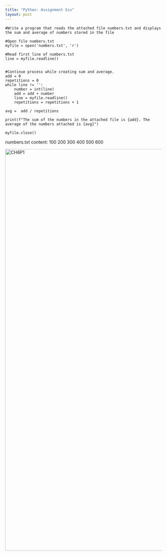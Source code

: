 ```yaml
---
title: "Python: Assignment Six"
layout: post
---
```

```
#Write a program that reads the attached file numbers.txt and displays the sum and average of numbers stored in the file

#Open file numbers.txt
myfile = open('numbers.txt', 'r')

#Read first line of numbers.txt
line = myfile.readline()


#Continue process while creating sum and average.
add = 0
repetitions = 0
while line != '':
    number = int(line)
    add = add + number
    line = myfile.readline()
    repetitions = repetitions + 1

avg =  add / repetitions

print(f"The sum of the numbers in the attached file is {add}. The average of the numbers attached is {avg}")

myfile.close()
```

numbers.txt content:
100
200
300
400
500
600


<img width="1290" alt="CH6P1" src="https://github.com/Devin10Dahlberg/devin10dahlberg.github.io/assets/149525072/fcff3e96-a9b8-4406-948b-c3a25ea1e34b">


